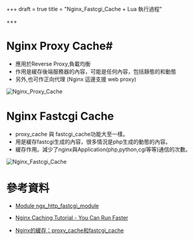 +++
draft = true
title = "Nginx_Fastcgi_Cache + Lua 執行過程"

+++
# Nginx Proxy Cache#

 - 應用於Reverse Proxy,負載均衡
 - 作用是緩存後端服務器的內容，可能是任何內容，包括靜態的和動態
 - 另外,也可作正向代理 (Nginx 這邊支援 web proxy)

![Nginx_Proxy_Cache](images/nginx_cache.jpeg "Nginx_Proxy_Cache")

# Nginx Fastcgi Cache #

 - proxy_cache 與 fastcgi_cache功能大至一樣。
 - 用是緩存fastcgi生成的內容，很多情況是php生成的動態的內容。
 - 緩存作用。減少了nginx與Application(php,python,cgi等等)通信的次數。

![Nginx_Fastcgi_Cache](images/nginx_Fastcgi_cache.jpeg "Nginx_Fastcgi_Cache")


# 參考資料 #

 - [Module ngx_http_fastcgi_module](http://nginx.org/en/docs/http/ngx_http_fastcgi_module.html)
 
 - [Nginx Caching Tutorial - You Can Run Faster](http://czerasz.com/2015/03/30/nginx-caching-tutorial/) 
 
 - [Nginx的緩存：proxy_cache和fastcgi_cache](http://blog.angryfox.com/?p=1930)
